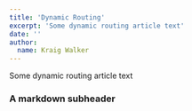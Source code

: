 ```yaml
---
title: 'Dynamic Routing'
excerpt: 'Some dynamic routing article text'
date: ''
author:
  name: Kraig Walker
---
```


Some dynamic routing article text

### A markdown subheader
